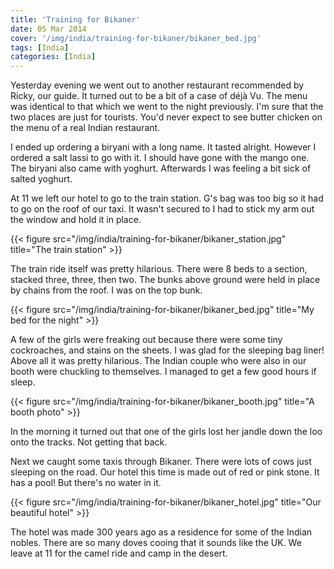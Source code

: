 ```yaml
---
title: 'Training for Bikaner'
date: 05 Mar 2014
cover: '/img/india/training-for-bikaner/bikaner_bed.jpg'
tags: [India]
categories: [India]
---
```


Yesterday evening we went out to another restaurant recommended by Ricky, our guide. It turned out to be a bit of a case of déjà Vu. The menu was identical to that which we went to the night previously. I'm sure that the two places are just for tourists. You'd never expect to see butter chicken on the menu of a real Indian restaurant.

I ended up ordering a biryani with a long name. It tasted alright. However I ordered a salt lassi to go with it. I should have gone with the mango one. The biryani also came with yoghurt. Afterwards I was feeling a bit sick of salted yoghurt.

At 11 we left our hotel to go to the train station. G's bag was too big so it had to go on the roof of our taxi. It wasn't secured to I had to stick my arm out the window and hold it in place.

{{< figure src="/img/india/training-for-bikaner/bikaner_station.jpg" title="The train station" >}}

The train ride itself was pretty hilarious. There were 8 beds to a section, stacked three, three, then two. The bunks above ground were held in place by chains from the roof. I was on the top bunk.

{{< figure src="/img/india/training-for-bikaner/bikaner_bed.jpg" title="My bed for the night" >}}

A few of the girls were freaking out because there were some tiny cockroaches, and stains on the sheets. I was glad for the sleeping bag liner! Above all it was pretty hilarious. The Indian couple who were also in our booth were chuckling to themselves. I managed to get a few good hours if sleep.

{{< figure src="/img/india/training-for-bikaner/bikaner_booth.jpg" title="A booth photo" >}}

In the morning it turned out that one of the girls lost her jandle down the loo onto the tracks. Not getting that back.

Next we caught some taxis through Bikaner. There were lots of cows just sleeping on the road. Our hotel this time is made out of red or pink stone. It has a pool! But there's no water in it.

{{< figure src="/img/india/training-for-bikaner/bikaner_hotel.jpg" title="Our beautiful hotel" >}}

The hotel was made 300 years ago as a residence for some of the Indian nobles. There are so many doves cooing that it sounds like the UK. We leave at 11 for the camel ride and camp in the desert.
